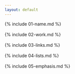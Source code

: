 ```yaml
---
layout: default
---
```

<div class="content-block" markdown="1">
{% include 01-name.md %}
</div>

<br>

<div class="content-block" markdown="1">
{% include 02-work.md %}
</div>

<br>

<div class="content-block" markdown="1">
{% include 03-links.md %}
</div>

<br>

<div class="content-block" markdown="1">
{% include 04-lists.md %}
</div>

<br>

<div class="content-block" markdown="1">
{% include 05-emphasis.md %}
</div>
